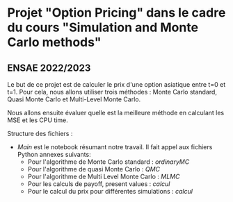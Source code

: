 # Projet "Option Pricing" dans le cadre du cours "Simulation and Monte Carlo methods" 
## ENSAE 2022/2023

Le but de ce projet est de calculer le prix d'une option asiatique entre t=0 et t=1. Pour cela, nous allons utiliser trois méthodes : Monte Carlo standard, Quasi Monte Carlo et Multi-Level Monte Carlo.   

Nous allons ensuite évaluer quelle est la meilleure méthode en calculant les MSE et les CPU time.

Structure des fichiers : 
- *Main* est le notebook résumant notre travail. Il fait appel aux fichiers Python annexes suivants: 
    - Pour l'algorithme de Monte Carlo standard  : *ordinaryMC*
    - Pour l'algorithme de quasi Monte Carlo : *QMC*
    - Pour l'algorithme de Multi Level Monte Carlo : *MLMC*
    - Pour les calculs de payoff, present values : *calcul*
    - Pour le calcul du prix pour différentes simulations : *calcul*
  

